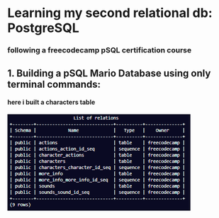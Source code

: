 # Learning my second relational db: PostgreSQL

### following a freecodecamp pSQL certification course

## 1. Building a pSQL Mario Database using only terminal commands:

#### here i built a characters table

![Main Database](/1%20-%20Mario%20DB/relations.png)

